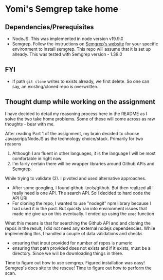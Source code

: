 # Yomi's Semgrep take home

## Dependencies/Prerequisites
- NodeJS. This was implemented in node version v19.9.0
- Semgrep. Follow the instructions on [Semgrep's website](https://semgrep.dev/docs/getting-started/) for your specific environment to install semgrep. This repo will assume that it is set up already. This was tested with Semgrep version - 1.39.0

## FYI
- If path `git clone` writes to exists already, we first delete. So one can say, an existing/cloned repo is overwritten.

## Thought dump while working on the assignment
I have decided to detail my reasoning process here in the README as I solve the two take home problems. Some of these will come across as raw thoughts - bear with me.

After reading Part 1 of the assignment, my brain decided to choose Javascript/NodeJS as the technology choice/stack. Primarily for two reasons
1. Although I am fluent in other languages, it is the language I will be most comfortable in right now
2. I'm fairly certain there will be wrapper libraries around Github APIs and Semgrep.

While trying to validate (2). I pivoted and used alternative approaches.
- After some googling, I found github-tools/github. But then realized all I really need is one API. The search API. So I decided to hard code the API URI
- For cloning the repo, I wanted to use "nodegit" npm library because I had used it in the past. But quickly ran into environment issues that made me give up on this eventually. I ended up using the `exec` function

What this means is that for searching the Github API and and cloning the repos in the result, I did not need any external nodejs dependencies. While implementing this, I handled a couple of data validations and checks
- ensuring that input provided for number of repos is numeric
- ensuring that path provided does not exists and if it exists, must be a directory. Since we will be downloading things in there.

Time to figure out how to use semgrep. Figured installation was easy! Semgrep's docs site to the rescue! Time to figure out how to perform the scan.